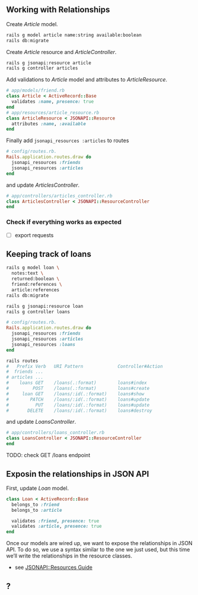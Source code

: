 ## Working with Relationships

Create _Article_ model.
```sh
rails g model article name:string available:boolean
rails db:migrate
```

Create _Article_ resource and _ArticleController_.
```sh
rails g jsonapi:resource article
rails g controller articles
```

Add validations to _Article_ model and attributes to _ArticleResource_.
```ruby
# app/models/friend.rb
class Article < ActiveRecord::Base
  validates :name, presence: true
end
# app/resources/article_resource.rb
class ArticleResource < JSONAPI::Resource
  attributes :name, :available
end
```
Finally add `jsonapi_resources :articles` to routes
```ruby
# config/routes.rb.
Rails.application.routes.draw do
  jsonapi_resources :friends
  jsonapi_resources :articles
end
```
and update _ArticlesController_.
```ruby
# app/controllers/articles_controller.rb
class ArticlesController < JSONAPI::ResourceController
end
```

### Check if everything works as expected

- [ ] export requests


## Keeping track of loans

```sh
rails g model loan \
  notes:text \
  returned:boolean \
  friend:references \
  article:references
rails db:migrate
```
```sh
rails g jsonapi:resource loan
rails g controller loans
```
```ruby
# config/routes.rb.
Rails.application.routes.draw do
  jsonapi_resources :friends
  jsonapi_resources :articles
  jsonapi_resources :loans
end
```
```sh
rails routes
#   Prefix Verb   URI Pattern             Controller#Action
#  friends ...
# articles ...
#    loans GET    /loans(.:format)        loans#index
#         POST    /loans(.:format)        loans#create
#     loan GET    /loans/:id(.:format)    loans#show
#        PATCH    /loans/:id(.:format)    loans#update
#          PUT    /loans/:id(.:format)    loans#update
#       DELETE    /loans/:id(.:format)    loans#destroy
```
and update _LoansController_.
```ruby
# app/controllers/loans_controller.rb
class LoansController < JSONAPI::ResourceController
end
```

TODO: check GET /loans endpoint


## Exposin the relationships in JSON API

First, update _Loan_ model.
```ruby
class Loan < ActiveRecord::Base
  belongs_to :friend
  belongs_to :article

  validates :friend, presence: true
  validates :article, presence: true
end
```

Once our models are wired up, we want to expose the relationships in JSON
API. To do so, we use a syntax similar to the one we just used, but this time
we’ll write the relationships in the resource classes.

* see [JSONAPI::Resources Guide](http://jsonapi-resources.com/v0.10/guide/resources.html#Relationships)





















## ?
